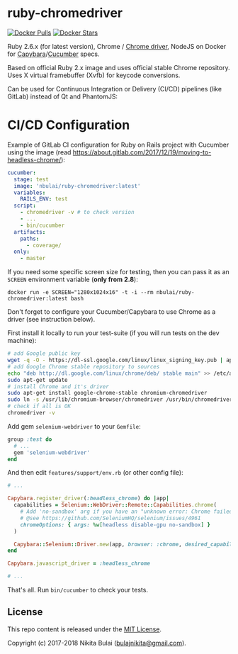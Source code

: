 # ruby-chromedriver

[![Docker Pulls](https://img.shields.io/docker/pulls/nbulai/ruby-chromedriver.svg)](https://hub.docker.com/r/nbulai/ruby-chromedriver/)
[![Docker Stars](https://img.shields.io/docker/stars/nbulai/ruby-chromedriver.svg)](https://hub.docker.com/r/nbulai/ruby-chromedriver/)

Ruby 2.6.x (for latest version), Chrome / [Chrome driver](https://sites.google.com/a/chromium.org/chromedriver/), NodeJS on 
Docker for [Capybara](https://github.com/teamcapybara/capybara)/[Cucumber](https://github.com/cucumber/cucumber) specs.

Based on official Ruby 2.x image and uses official stable Chrome repository. Uses X virtual framebuffer (Xvfb) for keycode conversions.

Can be used for Continuous Integration or Delivery (CI/CD) pipelines (like GitLab) instead of Qt and PhantomJS:

# CI/CD Configuration

Example of GitLab CI configuration for Ruby on Rails project with Cucumber using the image (read https://about.gitlab.com/2017/12/19/moving-to-headless-chrome/):

```yaml
cucumber:
  stage: test
  image: 'nbulai/ruby-chromedriver:latest'
  variables:
    RAILS_ENV: test
  script:
    - chromedriver -v # to check version
    - ...
    - bin/cucumber
  artifacts:
    paths:
      - coverage/
  only:
    - master
```

If you need some specific screen size for testing, then you can pass it as an `SCREEN` environment variable (**only from 2.8**):

`docker run -e SCREEN="1280x1024x16" -t -i --rm nbulai/ruby-chromedriver:latest bash`

Don't forget to configure your Cucumber/Capybara to use Chrome as a driver (see instruction below).

First install it locally to run your test-suite (if you will run tests on the dev machine):

```bash
# add Google public key
wget -q -O - https://dl-ssl.google.com/linux/linux_signing_key.pub | apt-key add -
# add Google Chrome stable repository to sources
echo "deb http://dl.google.com/linux/chrome/deb/ stable main" >> /etc/apt/sources.list.d/google.list
sudo apt-get update 
# install Chrome and it's driver
sudo apt-get install google-chrome-stable chromium-chromedriver
sudo ln -s /usr/lib/chromium-browser/chromedriver /usr/bin/chromedriver
# check if all is OK
chromedriver -v
```

Add gem `selenium-webdriver` to your `Gemfile`:

```ruby
group :test do
  # ...
  gem 'selenium-webdriver'
end
```

And then edit `features/support/env.rb` (or other config file):

```ruby
# ...

Capybara.register_driver(:headless_chrome) do |app|
  capabilities = Selenium::WebDriver::Remote::Capabilities.chrome(
    # Add 'no-sandbox' arg if you have an "unknown error: Chrome failed to start: exited abnormally"
    # @see https://github.com/SeleniumHQ/selenium/issues/4961
    chromeOptions: { args: %w[headless disable-gpu no-sandbox] } 
  )

  Capybara::Selenium::Driver.new(app, browser: :chrome, desired_capabilities: capabilities)
end

Capybara.javascript_driver = :headless_chrome

# ...
```

That's all. Run `bin/cucumber` to check your tests.

## License

This repo content is released under the [MIT License](http://www.opensource.org/licenses/MIT).

Copyright (c) 2017-2018 Nikita Bulai (bulajnikita@gmail.com).
